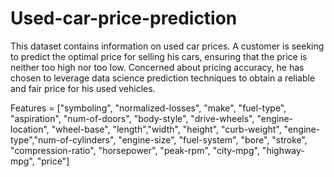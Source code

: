 # Used-car-price-prediction
This dataset contains information on used car prices. A customer is seeking to predict the optimal price for selling his cars, ensuring that the price is neither too high nor too low. Concerned about pricing accuracy, he has chosen to leverage data science prediction techniques to obtain a reliable and fair price for his used vehicles.

Features = ["symboling", "normalized-losses", "make", "fuel-type", "aspiration", "num-of-doors", "body-style", "drive-wheels", "engine-location", "wheel-base", "length","width", "height", "curb-weight", "engine-type","num-of-cylinders", "engine-size", "fuel-system", "bore", "stroke", "compression-ratio", "horsepower", "peak-rpm", "city-mpg", "highway-mpg", "price"]


